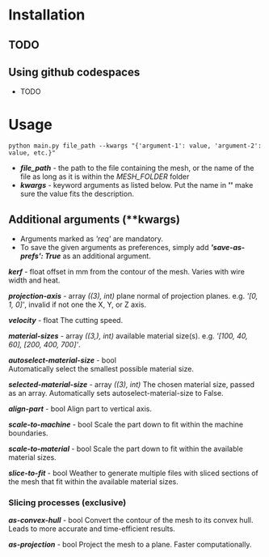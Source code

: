 # Installation
## TODO
## Using github codespaces
* TODO

# Usage
    python main.py file_path --kwargs "{'argument-1': value, 'argument-2': value, etc.}"

* ***file_path*** - the path to the file containing the mesh, or the name of the file as long as it is within the *MESH_FOLDER* folder
* ***kwargs*** - keyword arguments as listed below. Put the name in **''** make sure the value fits the description. 

## Additional arguments (\*\*kwargs)  
* Arguments marked as *'req'* are mandatory.
* To save the given arguments as preferences, simply add ***'save-as-prefs': True*** as an additional argument.

***kerf*** - float
offset in mm from the contour of the mesh. Varies with wire width and heat.&nbsp;

***projection-axis*** - array *((3), int)*
plane normal of projection planes. e.g. *'[0, 1, 0]'*, invalid if not one the X, Y, or Z axis.&nbsp;

***velocity*** - float
The cutting speed.&nbsp;

***material-sizes*** - array *((3,), int)*
available material size(s). e.g. *'[100, 40, 60], [200, 400, 700]'*.&nbsp;

***autoselect-material-size*** - bool  
Automatically select the smallest possible material size.&nbsp;

***selected-material-size*** - array *((3), int)*
The chosen material size, passed as an array. Automatically sets autoselect-material-size to False.&nbsp;

***align-part*** - bool
Align part to vertical axis.&nbsp;

***scale-to-machine*** - bool
Scale the part down to fit within the machine boundaries.&nbsp;

***scale-to-material*** - bool
Scale the part down to fit within the available material sizes.&nbsp;

***slice-to-fit*** - bool
Weather to generate multiple files with sliced sections of the mesh that fit within the available material sizes.&nbsp;

### Slicing processes (exclusive)

***as-convex-hull*** - bool
Convert the contour of the mesh to its convex hull. Leads to more accurate and time-efficient results.

***as-projection*** - bool
Project the mesh to a plane. Faster computationally.

